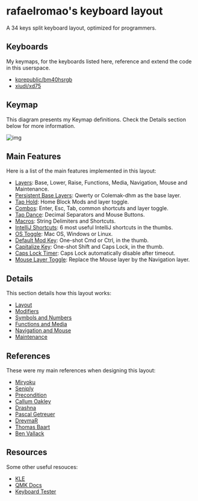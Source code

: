 # rafaelromao's keyboard layout

A 34 keys split keyboard layout, optimized for programmers.

## Keyboards

My keymaps, for the keyboards listed here, reference and extend the code in this userspace.

- [kprepublic/bm40hsrgb](../../keyboards/kprepublic/bm40hsrgb/keymaps/rafaelromao/readme.md)
- [xiudi/xd75](../../keyboards/xiudi/xd75/keymaps/rafaelromao/readme.md)

## Keymap

This diagram presents my Keymap definitions. Check the Details section below for more information.

![img](https://i.imgur.com/UNIIcJU.png)

## Main Features

Here is a list of the main features implemented in this layout:

- [Layers](docs/layout.md):
  Base, Lower, Raise, Functions, Media, Navigation, Mouse and Maintenance.
- [Persistent Base Layers](docs/layout.md#persistent-base-layers):
  Qwerty or Colemak-dhm as the base layer.
- [Tap Hold](docs/modifiers.md):
  Home Block Mods and layer toggle.
- [Combos](features/combos.c):
  Enter, Esc, Tab, common shortcuts and layer toggle.
- [Tap Dance](features/tapdance.c):
  Decimal Separators and Mouse Buttons.
- [Macros](docs/symbols.md):
  String Delimiters and Shortcuts.
- [IntelliJ Shortcuts](docs/functions.md#intellij-shortcuts):
  6 most useful IntelliJ shortcuts in the thumbs.
- [OS Toggle](docs/maintenance.md):
  Mac OS, Windows or Linux.
- [Default Mod Key](docs/modifiers.md#default-mod-key):
  One-shot Cmd or Ctrl, in the thumb.
- [Capitalize Key](docs/modifiers.md#capitalize-key):
  One-shot Shift and Caps Lock, in the thumb.
- [Caps Lock Timer](docs/modifiers.md#caps-lock):
  Caps Lock automatically disable after timeout.
- [Mouse Layer Toggle](docs/navigation.md#mouse-layer-toggle):
  Replace the Mouse layer by the Navigation layer.

## Details

This section details how this layout works:

- [Layout](docs/layout.md)
- [Modifiers](docs/modifiers.md)
- [Symbols and Numbers](docs/symbols.md)
- [Functions and Media](docs/functions.md)
- [Navigation and Mouse](docs/navigation.md)
- [Maintenance](docs/maintenance.md)

## References

These were my main references when designing this layout:

- [Miryoku](https://github.com/manna-harbour/miryoku)
- [Seniply](https://stevep99.github.io/seniply)
- [Precondition](https://github.com/precondition/dactyl-manuform-keymap)
- [Callum Oakley](https://github.com/callum-oakley/qmk_firmware/tree/master/users/callum)
- [Drashna](https://github.com/qmk/qmk_firmware/tree/master/users/drashna)
- [Pascal Getreuer](https://github.com/getreuer/qmk-keymap)
- [DreymaR](https://dreymar.colemak.org)
- [Thomas Baart](https://thomasbaart.nl/2018/12/01/reducing-firmware-size-in-qmk/)
- [Ben Vallack](https://youtube.com/c/BenVallack)

## Resources

Some other useful resouces:

- [KLE](http://www.keyboard-layout-editor.com/#/gists/1a36101d96c804188d2d104ab5296739)
- [QMK Docs](https://docs.qmk.fm)
- [Keyboard Tester](https://config.qmk.fm/#/test)
